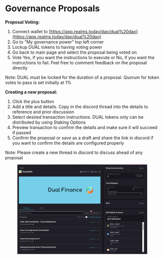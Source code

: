 # Governance Proposals

**Proposal Voting:**

1. Connect wallet to [https://app.realms.today/dao/dual%20dao](https://app.realms.today/dao/dual%20dao)
2. Go to "My governance power" top left corner
3. Lockup DUAL tokens to having voting power
4. Go back to main page and select the proposal being voted on
5. Vote Yes, if you want the instructions to execute or No, if you want the instructions to fail. Feel free to comment feedback on the proposal directly

Note: DUAL must be locked for the duration of a proposal. Quorum for token votes to pass is set initially at 1%

**Creating a new proposal:**

1. Click the plus button
2. Add a title and details. Copy in the discord thread into the details to reference and prior discussion
3. Select desired transaction instructions. DUAL tokens only can be distributed by using Staking Options
4. Preview transaction to confirm the details and make sure it will succeed if passed
5. Confirm the proposal or save as a draft and share the link in discord if you want to confirm the details are configured properly

Note: Please create a new thread in discord to discuss ahead of any proposal

<figure><img src="../../.gitbook/assets/image (4).png" alt=""><figcaption></figcaption></figure>
